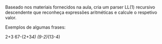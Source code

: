 Baseado nos materiais fornecidos na aula, cria um parser LL(1) recursivo descendente que reconheça expressões aritméticas e calcule o respetivo valor.

Exemplos de algumas frases:

2+3
67-(2+3*4)
(9-2)*(13-4)